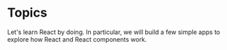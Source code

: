 <!---
{"next":"Topics/basics.md","title":"Topics"}
-->

# Topics

Let's learn React by doing. In particular, we will build a few simple apps to explore how React and React components work.